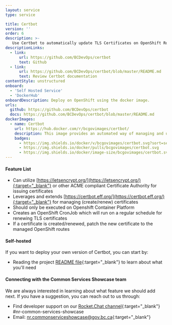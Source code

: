 ```yaml
---
layout: service
type: service

title: Certbot
version: ''
order: 6
description: >-
   Use Certbot to automatically update TLS Certificates on OpenShift Routes.
descriptionLinks:
  - link:
      url: https://github.com/BCDevOps/certbot
      text: Github
  - link:
      url: https://github.com/BCDevOps/certbot/blob/master/README.md
      text: Review Certbot documentation
contentStyle: unstructured
onboard:
  - 'Self Hosted Service'
  - 'DockerHub'
onboardDescription: Deploy on OpenShift using the docker image.
urls:
  github: https://github.com/BCDevOps/certbot
  docs: https://github.com/BCDevOps/certbot/blob/master/README.md
dockerImages:
  - name: Certbot
    url: https://hub.docker.com/r/bcgovimages/certbot/
    description: This image provides an automated way of managing and updating TLS certificates onto OpenShift Routes.
    badges:
      - https://img.shields.io/docker/v/bcgovimages/certbot.svg?sort=semver
      - https://img.shields.io/docker/pulls/bcgovimages/certbot.svg
      - https://img.shields.io/docker/image-size/bcgovimages/certbot.svg
---
```


#### Feature List

- Can utilize [https://letsencrypt.org/](https://letsencrypt.org/){:target="_blank"} or other ACME compliant Certificate Authority for issuing certificates
- Leverages and extends [https://certbot.eff.org/](https://certbot.eff.org/){:target="_blank"} for managing (create/renew) certificates
- Should only be executed on Openshift Container Platform
- Creates an OpenShift CronJob which will run on a regular schedule for renewing TLS certificates
- If a certificate is created/renewed, patch the new certificate to the managed OpenShift routes

#### Self-hosted

If you want to deploy your own version of Certbot, you can start by:

- Reading the project [README file](https://github.com/BCDevOps/certbot/blob/master/README.md){:target="_blank"} to learn about what you'll need

#### Connecting with the Common Services Showcase team

We are always interested in learning about what feature we should add next. If you have a suggestion, you can reach out to us through:

- Find developer support on our [Rocket.Chat channel](https://chat.developer.gov.bc.ca/channel/nr-common-services-showcase){:target="_blank"} #nr-common-services-showcase
- Email: [nr.commonserviceshowcase@gov.bc.ca](mailto:nr.commonserviceshowcase@gov.bc.ca){:target="_blank"}
